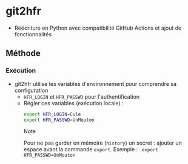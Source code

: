 # git2hfr

* Réécriture en Python avec compatibilité GitHub Actions et ajout de fonctionnalités

## Méthode

### Exécution

* git2hfr utilise les variables d'environnement pour comprendre sa configuration
    * `HFR_LOGIN` et `HFR_PASSWD` pour l'authentification
    * Régler ces variables (exécution locale) :
        ```bash
        export HFR_LOGIN=Cule
        export HFR_PASSWD=UnMouton
        ```
        > [!NOTE]
        > Pour ne pas garder en mémoire (`history`) un secret : ajouter un espace avant la commande `export`. Exemple : ` export HFR_PASSWD=UnMouton`
